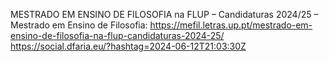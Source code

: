 MESTRADO EM ENSINO DE FILOSOFIA na FLUP – Candidaturas 2024/25 – Mestrado em Ensino de Filosofia: https://mefil.letras.up.pt/mestrado-em-ensino-de-filosofia-na-flup-candidaturas-2024-25/ https://social.dfaria.eu/?hashtag=2024-06-12T21:03:30Z